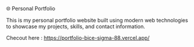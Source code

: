 🌐 Personal Portfolio

This is my personal portfolio website built using modern web technologies to showcase my projects, skills, and contact information.

Checout here : https://portfolio-bice-sigma-88.vercel.app/
